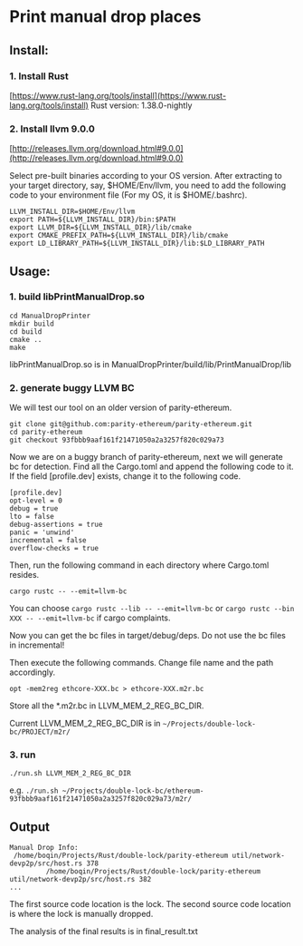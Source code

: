 # Print manual drop places

## Install:

### 1. Install Rust

[https://www.rust-lang.org/tools/install](https://www.rust-lang.org/tools/install)
Rust version: 1.38.0-nightly

### 2. Install llvm 9.0.0

[http://releases.llvm.org/download.html#9.0.0](http://releases.llvm.org/download.html#9.0.0)

Select pre-built binaries according to your OS version. After extracting to your target directory, say, $HOME/Env/llvm, you need to add the following code to your environment file (For my OS, it is $HOME/.bashrc).

```
LLVM_INSTALL_DIR=$HOME/Env/llvm
export PATH=${LLVM_INSTALL_DIR}/bin:$PATH
export LLVM_DIR=${LLVM_INSTALL_DIR}/lib/cmake
export CMAKE_PREFIX_PATH=${LLVM_INSTALL_DIR}/lib/cmake
export LD_LIBRARY_PATH=${LLVM_INSTALL_DIR}/lib:$LD_LIBRARY_PATH
```

## Usage:

### 1. build libPrintManualDrop.so

```
cd ManualDropPrinter
mkdir build
cd build
cmake ..
make
```
libPrintManualDrop.so is in ManualDropPrinter/build/lib/PrintManualDrop/lib

### 2. generate buggy LLVM BC
We will test our tool on an older version of parity-ethereum.

```
git clone git@github.com:parity-ethereum/parity-ethereum.git
cd parity-ethereum
git checkout 93fbbb9aaf161f21471050a2a3257f820c029a73
```

Now we are on a buggy branch of parity-ethereum, next we will generate bc for detection. Find all the Cargo.toml and append the following code to it. If the field [profile.dev] exists, change it to the following code.

```
[profile.dev]
opt-level = 0
debug = true
lto = false
debug-assertions = true
panic = 'unwind'
incremental = false
overflow-checks = true
```

Then, run the following command in each directory where Cargo.toml resides.

```
cargo rustc -- --emit=llvm-bc
```

You can choose ```cargo rustc --lib -- --emit=llvm-bc``` or ```cargo rustc --bin XXX -- --emit=llvm-bc``` if cargo complaints.

Now you can get the bc files in target/debug/deps. Do not use the bc files in incremental!

Then execute the following commands. Change file name and the path accordingly.

```
opt -mem2reg ethcore-XXX.bc > ethcore-XXX.m2r.bc
```

Store all the *.m2r.bc in LLVM_MEM_2_REG_BC_DIR.

Current LLVM_MEM_2_REG_BC_DIR is in ```~/Projects/double-lock-bc/PROJECT/m2r/```

### 3. run

```./run.sh LLVM_MEM_2_REG_BC_DIR```

e.g.
```./run.sh ~/Projects/double-lock-bc/ethereum-93fbbb9aaf161f21471050a2a3257f820c029a73/m2r/```

## Output

```
Manual Drop Info:
 /home/boqin/Projects/Rust/double-lock/parity-ethereum util/network-devp2p/src/host.rs 378
         /home/boqin/Projects/Rust/double-lock/parity-ethereum util/network-devp2p/src/host.rs 382
...
```

The first source code location is the lock.
The second source code location is where the lock is manually dropped.

The analysis of the final results is in final_result.txt

